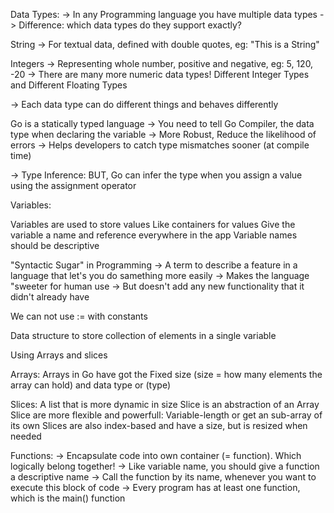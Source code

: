 
Data Types:
-> In any Programming language you have multiple data types
-> Difference: which data types do they support exactly?

String -> For textual data, defined with double quotes, eg: "This is a String"

Integers -> Representing whole number, positive and negative, eg: 5, 120, -20
    -> There are many more numeric data types!
	Different Integer Types and Different Floating Types

-> Each data type can do different things and behaves differently

Go is a statically typed language
-> You need to tell Go Compiler, the data type when declaring the variable
	-> More Robust, Reduce the likelihood of errors
	-> Helps developers to catch type mismatches sooner (at compile time)

-> Type Inference: BUT, Go can infer the type when you assign a value using the assignment operator	   	


Variables: 

Variables are used to store values
Like containers for values 
Give the variable a name and reference everywhere in the app
Variable names should be descriptive
 
"Syntactic Sugar" in Programming
	-> A term to describe a feature in a language that let's you do samething more easily
	-> Makes the language "sweeter for human use
	-> But doesn't add any new functionality that it didn't already have

We can not use := with constants


Data structure to store collection of elements in a single variable

Using Arrays and slices

Arrays:
Arrays in Go have got the Fixed size (size = how many elements the array can hold) and data type or (type)

Slices: 
A list that is more dynamic in size 
Slice is an abstraction of an Array
Slice are more flexible and powerfull:
Variable-length or get an sub-array of its own
Slices are also index-based and have a size, but is resized when needed


Functions: 
-> Encapsulate code into own container (= function). Which logically belong together!
-> Like variable name, you should give a function a descriptive name
-> Call the function by its name, whenever you want to execute this block of code
-> Every program has at least one function, which is the main() function 
